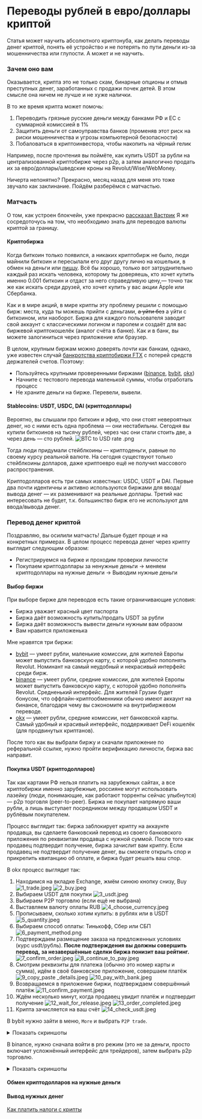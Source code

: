 # Переводы рублей в евро/доллары криптой
Статья может научить абсолютного криптонуба, как делать переводы денег криптой,
понять её устройство и не потерять по пути деньги из-за мошенничества или глупости.
А может и не научить.


### Зачем оно вам
Оказывается, крипта это не только скам, бинарные опционы и отмыв преступных денег, заработанных с продажи почек детей.
В этом смысле она ничем не лучше и не хуже налички.

В то же время крипта может помочь:
1. Переводить грязные русские деньги между банками РФ и ЕС с суммарной комиссией в 1%
2. Защитить деньги от самоуправства банков (променяв этот риск на риски мошенничества и угрозы компьютерной безопасности)
3. Побаловаться в криптоинвестора, чтобы накопить на чёрный гелик

Например, после прочтения вы поймёте, как купить USDT за рубли на централизованной криптобирже
через p2p, а затем аналогично продать их за евро/доллары/шведские кроны на Revolut/Wise/WebMoney.

Ничерта непонятно? Прекрасно, месяц назад для меня это тоже звучало как заклинание. 
Пойдём разберёмся с матчастью.


### Матчасть
О том, как устроен блокчейн, уже прекрасно [рассказал Вастрик](https://vas3k.blog/blog/blockchain/)
Я же сосредоточусь на том, что необходимо знать для переводов валюты криптой за границу.


#### Криптобиржа
Когда биткоин только появился, а никаких криптобирж не было, люди майнили биткоин и пересылали его друг другу лично
на кошельки, в обмен на деньги 
или [пиццу](https://vc.ru/crypto/426609-pervaya-pokupka-piccy-za-bitkoin-byla-rovno-12-let-nazad).
Всё бы хорошо, только вот затруднительно каждый раз искать человека, которому ты доверяешь, кто хочет купить именно 0.001 биткоин
и отдаст за него справедливую цену,— точно так же как искать среди друзей, 
кто хочет купить у вас акции Apple или Сбербанка. 

Как и в мире акций, в мире крипты эту проблему решили с помощью бирж:
места, куда ты можешь прийти с деньгами, ~~а уйти без~~ а уйти с биткоином, или наоборот.
Биржа для каждого пользователя заводит свой аккаунт с классическими логином и паролем и
создаёт для вас биржевой криптокошелёк (аналог счёта в банке). 
Как и в банк, вы можете залогиниться через приложение или браузер.

В целом, крупным биржам можно доверять _почти_ как банкам, однако,
уже известен случай [банкротства криптобиржи FTX](https://ru.wikipedia.org/wiki/FTX_(компания))
с потерей средств держателей счетов. Поэтому:
- Пользуйтесь крупными проверенными биржами 
  ([binance](https://www.binance.com/), [bybit](https://www.bybit.com/), [okx](https://www.okx.com))
- Начните с тестового перевода маленькой суммы, чтобы отработать процесс
- Не храните деньги на бирже. Перевели, вывели.


#### Stablecoins: USDT, USDC, DAI (криптодоллары)
Вероятно, вы слышали про биткоин и эфир, что они стоят невероятных денег, но с ними есть одна проблема — они нестабильны.
Сегодня вы купили биткоинов на тысячу рублей, через час они стали стоить две, а через день — сто рублей.
![BTC to USD rate .png](../BTC_USD.png)

Тогда люди придумали стейблкоины — криптоденьги, равные по своему курсу реальной валюте.
На сегодня существуют только стейблкоины долларов, даже криптоевро ещё не получил массового распространения.

Криптодолларов есть три самых известных: USDC, USDT и DAI.
Первые два почти идентичны и активно используются биржами для ввода/вывода денег — их разменивают на реальные доллары.
Третий нас интересовать не будет, т.к. большинство бирж его не используют для ввода/вывода денег.


### Перевод денег криптой
Поздравляю, вы осилили матчасть! Дальше будет проще и на конкретных примерах.
В целом процесс перевода денег через крипту выглядит следующим образом:
- Регистрируемся на бирже и проходим проверки личности
- Покупаем криптодоллары за ненужные деньги -> меняем криптодоллары на нужные деньги -> Выводим нужные деньги

#### Выбор биржи
При выборе бирже для переводов есть такие ограничивающие условия:
- Биржа уважает красный цвет паспорта
- Биржа даёт возможность купить/продать USDT за рубли
- Биржа даёт возможность вывести деньги нужным вам образом
- Вам нравится приложенька

Мне нравятся три биржи:
- [bybit](https://www.bybit.com/invite?ref=P6XV6P) —
  умеет рубли, маленькие комиссии, для жителей Европы может выпустить банковскую карту,
  с которой удобно пополнять Revolut. Номинант на самый неудобный и некрасивый интерфейс среди бирж.
- [binance](https://www.binance.info/en/activity/referral-entry/CPA/incremental?ref=CPA_00XERYC5CX) —
  умеет рубли, средние комиссии, для жителей Европы может выпустить банковскую карту,
  с которой удобно пополнять Revolut. Средненький интерфейс.
  Для жителей Грузии будет бонусом, что оффлайн-криптообменники обычно имеют аккаунт на бинансе,
  благодаря чему вы сэкономите на внутрибиржевом переводе.
- [okx](https://okx.com/join/40093369) — умеет рубли, средние комиссии, нет банковской карты.
  Самый удобный и красивый интерфейс, поддерживает DeFi кошелёк (для продвинутых криптанов).

После того как вы выбрали биржу и скачали приложение по реферальной ссылке, нужно пройти верификацию личности,
биржа вас направит.


#### Покупка USDT (криптодолларов)
Так как картами РФ нельзя платить на зарубежных сайтах, а все криптобиржи именно зарубежные, 
россияне могут использовать лазейку (люди, понимающие, как работают торренты сейчас улыбнутся) 
— p2p торговля (peer-to-peer). Биржа не покупает напрямую ваши рубли, а лишь выступает посредником между продавцом USDT
и рублёвым покупателем. 

Процесс выглядит так: биржа заблокирует крипту на аккаунте продавца, 
вы сделаете банковский перевод из своего банковского приложения по реквизитам продавца с нужной суммой.
После того как продавец подтвердит получение, биржа зачислит вам крипту.
Если продавец не подтвердит получение денег, вы сможете открыть спор и прикрепить квитанцию об оплате,
и биржа будет решать ваш спор.


В okx процесс выглядит так:

1. Находимся на вкладке Exchange, жмём синюю кнопку снизу, Buy
![1_trade.jpeg](screenshots/okx/1_trade.jpeg)
![2_buy.jpeg](screenshots/okx/2_buy.jpeg)
2. Выбираем USDT для покупки
![3_usdt.jpeg](screenshots/okx/3_usdt.jpeg)
3. Выбираем P2P торговлю (если ещё не выбрана)
4. Выставляем валюту оплаты RUB
![4_choose_currency.jpeg](screenshots/okx/4_choose_currency.jpeg)
5. Прописываем, сколько хотим купить: в рублях или в USDT
![5_quantity.jpeg](screenshots/okx/5_quantity.jpeg)
6. Выбираем способ оплаты: Тинькофф, Сбер или СБП
![6_payment_method.png](screenshots/okx/6_payment_method.png)
7. Подтверждаем размещение заказа на предложенных условиях (курс usdt/рубль).
  **После подтверждения вы должны совершить перевод, за незавершённые сделки биржа понизит ваш рейтинг.**
![7_confirm_order.jpeg](screenshots/okx/7_confirm_order.jpeg)
![8_continue_to_pay.jpeg](screenshots/okx/8_continue_to_pay.jpeg)
8. Смотрим реквизиты для платежа (обычно это номер карты и сумма), идём в своё банковское приложение, совершаем платёж
![9_copy_paste _details.jpeg](screenshots/okx/9_copy_paste_details.jpeg)
![10_pay_with_bank.jpeg](screenshots/okx/10_pay_with_bank.jpeg)
9. Возвращаемся в приложение биржи, подтверждаем совершённый платёж
![11_confirm_payment.jpeg](screenshots/okx/11_confirm_payment.jpeg)
10. Ждём несколько минут, когда продавец увидит платёж и подтвердит получение
![12_wait_for_release.jpeg](screenshots/okx/12_wait_for_release.jpeg)
![13_order_completed.jpeg](screenshots/okx/13_order_completed.jpeg)
11. Крипта зачисляется на ваш счёт
![14_check_usdt.jpeg](screenshots/okx/14_check_usdt.jpeg)


В bybit нужно зайти в меню, `More` и выбрать `P2P trade`.
<details>
  <summary>Показать скриншоты</summary>

![1_more.jpeg](screenshots/bybit/1_more.jpeg)
![2_p2p.jpeg](screenshots/bybit/2_p2p.jpeg)
</details>


В binance, нужно сначала войти в pro режим 
(это не за деньги, просто включает усложнённый интерфейс для трейдеров), затем выбрать p2p торговлю.
<details>
  <summary>Показать скриншоты</summary>

![1_profile.jpeg](screenshots/binance/1_profile.jpeg)
![2_pro.jpeg](screenshots/binance/2_pro.jpeg)
![3_p2p.jpeg](screenshots/binance/3_p2p.jpeg)
</details>


#### Обмен криптодолларов на нужные деньги
#### Вывод нужных денег

[Как платить налоги с крипты](https://skatteverket.se/privat/skatter/vardepapper/andratillgangar/kryptovalutor.4.15532c7b1442f256bae11b60.html)


